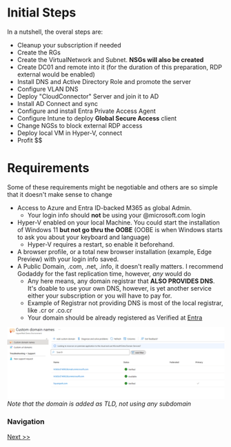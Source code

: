 # Initial Steps
In a nutshell, the overal steps are:

* Cleanup your subscription if needed
* Create the RGs
* Create the VirtualNetwork and Subnet. **NSGs will also be created**
* Create DC01 and remote into it (for the duration of this preparation, RDP external would be enabled)
* Install DNS and Active Directory Role and promote the server
* Configure VLAN DNS
* Deploy "CloudConnector" Server and join it to AD
* Install AD Connect and sync
* Configure and install Entra Private Access Agent
* Configure Intune to deploy **Global Secure Access** client
* Change NGSs to block external RDP access
* Deploy local VM in Hyper-V, connect
* Profit $$




# Requirements
Some of these requirements might be negotiable and others are so simple that it doesn't make sense to change
* Access to Azure and Entra ID-backed M365 as global Admin. 
  * Your login info should **not** be using your @microsoft.com login
* Hyper-V enabled on your local Machine. You could start the installation of Windows 11 **but not go thru the OOBE** (OOBE is when Windows starts to ask you about your keyboard and language)
  * Hyper-V requires a restart, so enable it beforehand. 
* A browser profile, or a total new browser installation (example, Edge Preview) with your login info saved. 
* A Public Domain, .com, .net, .info, it doesn't really matters. I recommend Godaddy for the fast replication time, however, *any* would do
  * Any here means, any domain registrar that **ALSO PROVIDES DNS**. It's doable to use your own DNS, however, is yet another service either your subscription or you will have to pay for. 
  * Example of Registrar not providing DNS is most of the local registrar, like .cr or .co.cr
  * Your domain should be already registered as Verified at [Entra](https://entra.microsoft.com/?feature.msaljs=true#view/Microsoft_AAD_IAM/DomainsManagementMenuBlade/~/CustomDomainNames)

![Entra](</screenshots/Screenshot 2025-05-07 094855.png>)*Note that the domain is added as TLD, not using any subdomain*

### Navigation
[Next >>](2%20-%20RGs%20and%20Network.md)